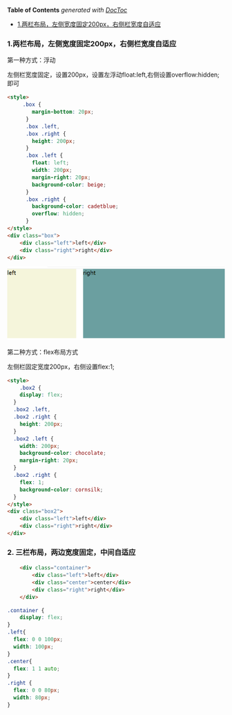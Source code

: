 <!-- START doctoc generated TOC please keep comment here to allow auto update -->
<!-- DON'T EDIT THIS SECTION, INSTEAD RE-RUN doctoc TO UPDATE -->
**Table of Contents**  *generated with [DocToc](https://github.com/thlorenz/doctoc)*

- [1.两栏布局，左侧宽度固定200px，右侧栏宽度自适应](#1%E4%B8%A4%E6%A0%8F%E5%B8%83%E5%B1%80%E5%B7%A6%E4%BE%A7%E5%AE%BD%E5%BA%A6%E5%9B%BA%E5%AE%9A200px%E5%8F%B3%E4%BE%A7%E6%A0%8F%E5%AE%BD%E5%BA%A6%E8%87%AA%E9%80%82%E5%BA%94)

<!-- END doctoc generated TOC please keep comment here to allow auto update -->

### 1.两栏布局，左侧宽度固定200px，右侧栏宽度自适应

第一种方式：浮动

左侧栏宽度固定，设置200px，设置左浮动float:left,右侧设置overflow:hidden;即可

```html
<style>
     .box {
        margin-bottom: 20px;
      }
      .box .left,
      .box .right {
        height: 200px;
      }
      .box .left {
        float: left;
        width: 200px;
        margin-right: 20px;
        background-color: beige;
      }
      .box .right {
        background-color: cadetblue;
        overflow: hidden;
      }
</style>
<div class="box">
    <div class="left">left</div>
    <div class="right">right</div>
</div>
```

![浮动方式实现两栏布局，左侧宽度固定，右侧自适应](./images/i1.png)

第二种方式：flex布局方式

左侧栏固定宽度200px，右侧设置flex:1;

```html
<style>
	.box2 {
    display: flex;
  }
  .box2 .left,
  .box2 .right {
    height: 200px;
  }
  .box2 .left {
    width: 200px;
    background-color: chocolate;
    margin-right: 20px;
  }
  .box2 .right {
    flex: 1;
    background-color: cornsilk;
  }
</style>
<div class="box2">
    <div class="left">left</div>
    <div class="right">right</div>
</div>
```

### 2. 三栏布局，两边宽度固定，中间自适应

```html
    <div class="container">
        <div class="left">left</div>
        <div class="center">center</div>
        <div class="right">right</div>
    </div>
```

```css
.container {
    display: flex;
}
.left{
  flex: 0 0 100px;
  width: 100px;
}
.center{
  flex: 1 1 auto;
}
.right {
  flex: 0 0 80px;
  width: 80px;
}
```